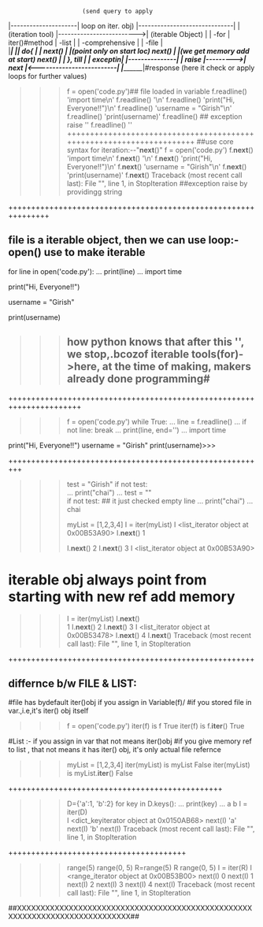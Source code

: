   
                         (send query to apply
|---------------------|    loop on iter. obj)    |------------------------------|
|  (iteration tool)   |------------------------->|   (iterable Object)          |
|   -for              |      iter()#method       |   -list                      |
|   -comprehensive    |                          |   -file                      |   
|_____________________|                          |______________________________|
do{     |                                                     | 
 next() |                                                     |(point only on start loc)
 next() |                                                     |(we get memory add at start)
 next() |                                                     |
}, till |                                                     |
exceptin|          |---------------|                          |
 raise  |--------->|  __next__     |<-------------------------|
                   |_______________|#response
                   (here it check or apply loops 
                   for further values)

>>> f = open('code.py')## file loaded in variable
>>> f.readline()
'import time\n'
>>> f.readline()
'\n'
>>> f.readline()
'print("Hi, Everyone!!")\n'
>>> f.readline()
'username = "Girish"\n'
>>> f.readline()
'print(username)'
>>> f.readline() ## exception raise
''
>>> f.readline()
''
+++++++++++++++++++++++++++++++++++++++++++++++++++++++++++++++++++++
##use core syntax for iteration:--"__next__()"
>>> f = open('code.py')
>>> f.__next__()
'import time\n'
>>> f.__next__()
'\n'
>>> f.__next__()
'print("Hi, Everyone!!")\n'
>>> f.__next__()
'username = "Girish"\n'
>>> f.__next__()
'print(username)'
>>> f.__next__()
Traceback (most recent call last):
  File "<stdin>", line 1, in <module>
StopIteration 
>##exception raise by providingg string

+++++++++++++++++++++++++++++++++++++++++++++++++++++++++++++++

## file is a iterable object, then we can use loop:- open() use to make iterable
for line in open('code.py'):
...   print(line)
...
import time


print("Hi, Everyone!!")

username = "Girish"

print(username)
>>> ## how python knows that after this '', we stop,.bcozof iterable tools(for)->here, at the time of making, makers already done programming#

++++++++++++++++++++++++++++++++++++++++++++++++++++++++++++++++++++++

>>> f = open('code.py')
>>> while True:
...   line = f.readline()
...   if not line: break
...   print(line, end='')
... 
import time

print("Hi, Everyone!!")
username = "Girish"
print(username)>>>

+++++++++++++++++++++++++++++++++++++++++++++++++++++++++

>>> test = "Girish" 
>>> if not  test:   
...   print("chai")
...
>>> test = ""       
>>> if not  test:   ## it just checked empty line
...   print("chai") 
...
chai
>>>
>>> myList = [1,2,3,4]
>>> I = iter(myList)
>>> I
<list_iterator object at 0x00B53A90>
>>> I.__next__()
1
>>>
>>> I.__next__()
2
>>> I.__next__()
3
>>> I
<list_iterator object at 0x00B53A90>
# iterable obj always point from starting with new ref add memory
>>> I = iter(myList)
>>> I.__next__()       
1
>>> I.__next__()
2
>>> I.__next__()
3
>>> I
<list_iterator object at 0x00B53478>
>>> I.__next__()
4
>>> I.__next__()
Traceback (most recent call last):
  File "<stdin>", line 1, in <module>
StopIteration
>>>
++++++++++++++++++++++++++++++++++++++++++++++++++++++
## differnce b/w FILE & LIST:
#file has bydefault iter()obj if you assign in Variable(f)/
#if you stored file in var.,i.e,it's iter() obj itself 
>>> f = open('code.py')
>>> iter(f) is f
True
>>> iter(f) is f.__iter__()
True
>>>
#List :- if you assign in var that not means iter()obj 
#if you give memory ref to list , that not means it has iter() obj, it's only actual file refernce 
>>> myList = [1,2,3,4]
>>> iter(myList) is myList
False
>>> iter(myList) is myList.__iter__()
False

+++++++++++++++++++++++++++++++++++++++++++++++

>>> D={'a':1, 'b':2}
>>> for key in D.keys():
...   print(key)
...
a
b
>>> I = iter(D)  
>>> I
<dict_keyiterator object at 0x0150AB68>
>>> next(I)
'a'
>>> next(I)
'b'
>>> next(I)
Traceback (most recent call last):
  File "<stdin>", line 1, in <module>
StopIteration
>>>>

+++++++++++++++++++++++++++++++++++++++

>>> range(5)
range(0, 5)
>>> R=range(5) 
>>> R
range(0, 5)
>>> I = iter(R)
>>> I
<range_iterator object at 0x00B53B00>
>>> next(I)
0
>>> next(I)
1
>>> next(I)
2
>>> next(I)
3
>>> next(I)
4
>>> next(I)
Traceback (most recent call last):
  File "<stdin>", line 1, in <module>
StopIteration
>>

##XXXXXXXXXXXXXXXXXXXXXXXXXXXXXXXXXXXXXXXXXXXXXXXXXXXXXXXXXXXXXXXXXXXXXXXXXXXX##